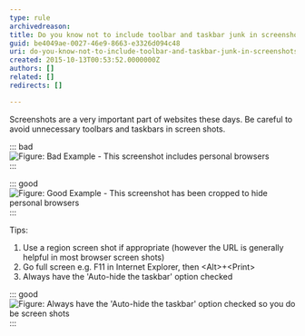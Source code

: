 ```yaml
---
type: rule
archivedreason: 
title: Do you know not to include toolbar and taskbar junk in screenshots?
guid: be4049ae-0027-46e9-8663-e3326d094c48
uri: do-you-know-not-to-include-toolbar-and-taskbar-junk-in-screenshots
created: 2015-10-13T00:53:52.0000000Z
authors: []
related: []
redirects: []

---
```


Screenshots are a very important part of websites these days. Be careful to avoid unnecessary toolbars and taskbars in screen shots.

<!--endintro-->

::: bad  
![Figure: Bad Example - This screenshot includes personal browsers](Bad\_Screenshot-with-personal-data.JPG)  
:::

::: good  
![Figure: Good Example - This screenshot has been cropped to hide personal browsers](Good\_No-Personal-Info.jpg)  
:::

Tips:

1. Use a region screen shot if appropriate (however the URL is generally helpful in most browser screen shots)
2. Go full screen e.g. F11 in Internet Explorer, then &lt;Alt&gt;+&lt;Print&gt;
3. Always have the 'Auto-hide the taskbar' option checked

::: good  
![Figure: Always have the 'Auto-hide the taskbar' option checked so you do be screen shots](Good\_Auto-Hide-Taskbar.gif)  
:::
